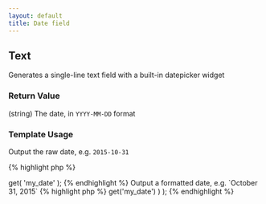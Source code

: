 ```yaml
---
layout: default
title: Date field
---
```


## Text

Generates a single-line text field with a built-in datepicker widget

### Return Value

(string) The date, in `YYYY-MM-DD` format

### Template Usage

Output the raw date, e.g. `2015-10-31`

{% highlight php %}
<?php
echo CFS()->get( 'my_date' );
{% endhighlight %}

Output a formatted date, e.g. `October 31, 2015`

{% highlight php %}
<?php
echo date( 'F j, Y', strtotime( CFS()->get('my_date') ) );
{% endhighlight %}
